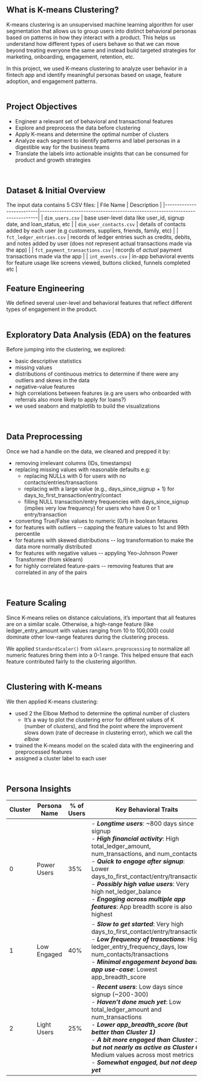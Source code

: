 ## What is K-means Clustering?
K-means clustering is an unsupervised machine learning algorithm for user segmentation that allows us to group users into distinct behavioral personas based on patterns in how they interact with a product. This helps us understand how different types of users behave so that we can move beyond treating everyone the same and instead build targeted strategies for marketing, onboarding, engagement, retention, etc.

In this project, we used K-means clustering to analyze user behavior in a fintech app and identify meaningful personas based on usage, feature adoption, and engagement patterns.
<br>
<br>

## Project Objectives
- Engineer a relevant set of behavioral and transactional features
- Explore and preprocess the data before clustering
- Apply K-means and determine the optimal number of clusters
- Analyze each segment to identify patterns and label personas in a digestible way for the business teams
- Translate the labels into actionable insights that can be consumed for product and growth strategies
<br>

## Dataset & Initial Overview
The input data contains 5 CSV files:
| File Name                 | Description                                                                 |
|--------------------------|-----------------------------------------------------------------------------|
| `dim_users.csv`          | base user-level data like user_id, signup date, and loan_status, etc     |
| `dim_user_contacts.csv`  | details of contacts added by each user (e.g customers, suppliers, friends, family, etc) |
| `fct_ledger_entries.csv` | records of ledger entries such as credits, debits, and notes added by user (does not represent actual transactions made via the app)  |
| `fct_payment_transactions.csv` | records of _actual_ payment transactions made via the app            |
| `int_events.csv`         | in-app behavioral events for feature usage like screens viewed, buttons clicked, funnels completed etc         |
<br>

## Feature Engineering
We defined several user-level and behavioral features that reflect different types of engagement in the product.
<br>
<br>

## Exploratory Data Analysis (EDA) on the features
Before jumping into the clustering, we explored:
- basic descriptive statistics
- missing values
- distributions of continuous metrics to determine if there were any outliers and skews in the data
- negative-value features
- high correlations between features (e.g are users who onboarded with referrals also more likely to apply for loans?)
- we used seaborn and matplotlib to build the visualizations
<br>

## Data Preprocessing
Once we had a handle on the data, we cleaned and prepped it by:
- removing irrelevant columns (IDs, timestamps)
- replacing missing values with reasonable defaults e.g:
    - replacing NULLs with 0 for users with no contacts/entries/transactions
    - replacing with a large value (e.g., days_since_signup + 1) for days_to_first_transaction/entry/contact
    - filling NULL transaction/entry frequencies with days_since_signup (implies very low frequency) for users who have 0 or 1 entry/transaction
- converting True/False values to numeric (0/1) in boolean fetaures
- for features with outliers -- capping the feature values to 1st and 99th percentile
- for features with skewed distributions -- log transformation to make the data more normally distributed
- for features with negative values -- appyling Yeo-Johnson Power Transformer (from sklearn)
- for highly correlated feature-pairs -- removing features that are correlated in any of the pairs
<br>

## Feature Scaling
Since K-means relies on distance calculations, it’s important that all features are on a similar scale. Otherwise, a high-range feature (like ledger_entry_amount with values ranging from 10 to 100,000) could dominate other low-range features during the clustering process.

We applied `StandardScaler()` from `sklearn.preprocessing` to normalize all numeric features bring them into a 0-1 range. This helped ensure that each feature contributed fairly to the clustering algorithm.
<br>
<br>

## Clustering with K-means
We then applied K-means clustering:
- used 2 the Elbow Method to determine the optimal number of clusters
    - It’s a way to plot the clustering error for different values of K (number of clusters), and find the point where the improvement slows down (rate of decrease in clustering error), which we call the _elbow_
- trained the K-means model on the scaled data with the engineering and preprocessed features
- assigned a cluster label to each user
<br>

## Persona Insights

| Cluster    | Persona Name     | % of Users | Key Behavioral Traits                                       | 
|------------|------------------|-------------|--------------------------------------------------------------|
| 0          | Power Users       | 35%         | - **_Longtime users_**: ~800 days since signup<br>- **_High financial activity_**: High total_ledger_amount, num_transactions, and num_contacts<br>- **_Quick to engage after signup_**: Lower days_to_first_contact/entry/transaction<br>- **_Possibly high value users_**: Very high net_ledger_balance<br>- **_Engaging across multiple app features_**: App breadth score is also highest          | 
| 1          | Low Engaged       | 40%         | - **_Slow to get started_**: Very high days_to_first_contact/entry/transaction<br>- **_Low frequency of trasactions_**: High ledger_entry_frequency_days, low num_contacts/transactions<br>- **_Minimal engagement beyond basic app use-case_**: Lowest app_breadth_score    | 
| 2          | Light Users  | 25%         | - **_Recent users_**: Low days since signup (~200-300)<br>- **_Haven’t done much yet_**: Low total_ledger_amount and num_transactions<br>- **_Lower app_breadth_score (but better than Cluster 1)_** <br>- **_A bit more engaged than Cluster 1, but not nearly as active as Cluster 0_**: Medium values across most metrics<br>- **_Somewhat engaged, but not deep yet_** | 

